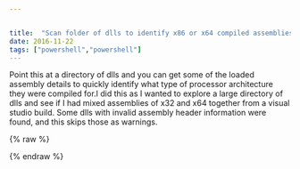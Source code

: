 ```yaml
---


title:  "Scan folder of dlls to identify x86 or x64 compiled assemblies"
date: 2016-11-22
tags: ["powershell","powershell"]
---
```


Point this at a directory of dlls and you can get some of the loaded assembly details to quickly identify what type of processor architecture they were compiled for.I did this as I wanted to explore a large directory of dlls and see if I had mixed assemblies of x32 and x64 together from a visual studio build.
Some dlls with invalid assembly header information were found, and this skips those as warnings.

{% raw %}
 <script src="https://gist.github.com/sheldonhull/ab1a65ce636231e72214dc1acad30f6d.js"></script>
{% endraw %}
